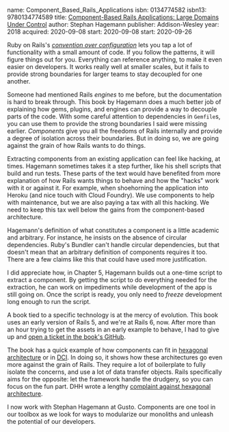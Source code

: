 name: Component_Based_Rails_Applications
isbn: 0134774582
isbn13: 9780134774589
title: [Component-Based Rails Applications: Large Domains Under Control](https://www.informit.com/store/component-based-rails-applications-large-domains-under-9780134774589)
author: Stephan Hagemann
publisher: Addison-Wesley
year: 2018
acquired: 2020-09-08
start: 2020-09-08
start: 2020-09-26

Ruby on Rails's
_[convention over configuration](https://rubyonrails.org/doctrine/)_ lets you
tap a lot of functionality with a small amount of code.  If you follow the
patterns, it will figure things out for you.  Everything can reference anything,
to make it even easier on developers.  It works really well at smaller scales,
but it fails to provide strong boundaries for larger teams to stay decoupled for
one another.

Someone had mentioned Rails _engines_ to me before, but the documentation is
hard to break through.  This book by Hagemann does a much better job of
explaining how gems, plugins, and engines can provide a way to decouple parts of
the code.  With some careful attention to dependencies in `Gemfile`s, you can
use them to provide the strong boundaries I said were missing earlier.
_Components_ give you all the freedoms of Rails internally and provide a degree
of isolation across their boundaries.  But in doing so, we are going against the
grain of how Rails wants to do things.

Extracting components from an existing application  can feel like hacking, at
times.  Hagemann sometimes takes it a step further,  like his shell scripts that
build and run tests.  These parts of the text would  have benefited from more
explanation of how Rails wants things to behave and how the "hacks" work with it
or against it.  For example, when shoehorning the application into Heroku (and
nice touch with Cloud Foundry).  We use components to help with maintenance, but
we are also paying a tax with all this hacking.  We need to keep this tax well
below the gains from the component-based architecture.

Hagemann's definition of what constitutes a component is a little academic and
arbitrary.  For instance, he insists on the absence of circular dependencies.
Ruby's Bundler can't handle circular dependencies, but that doesn't mean that an
arbitrary definition of components requires it too.  There are a few claims like
this that could have used more justification.

I did appreciate how, in Chapter 5, Hagemann builds out a one-time script to
extract a component.  By getting the script to do everything needed for the
extraction, he can work on impediments while development of the app is still
going on.  Once the script is ready, you only need to _freeze_ development long
enough to run the script.

A book tied to a specific technology is at the mercy of evolution.  This book
uses an early version of Rails 5, and we're at Rails 6, now.  After more than
an hour trying to get the assets in an early example to behave, I had to give up
and [open a ticket in the book's GitHub](https://github.com/shageman/component-based-rails-applications-book/issues/11).

The book has a quick example of how components can fit in
[hexagonal architecture](https://en.wikipedia.org/wiki/Hexagonal_architecture_(software))
or in [DCI](https://en.wikipedia.org/wiki/Data,_context_and_interaction).  In
doing so, it shows how these architectures go even more against the grain of
Rails.  They require a lot of boilerplate to fully isolate the concerns, and use
a lot of data transfer objects.  Rails specifically aims for the opposite: let
the framework handle the drudgery, so you can focus on the fun part.  DHH wrote
a lengthy [complaint against hexagonal architecture](https://dhh.dk/2014/test-induced-design-damage.html).

I now work with Stephan Hagemann at Gusto.  Components are one tool in our
toolbox as we look for ways to modularize our monoliths and unleash the
potential of our developers.
